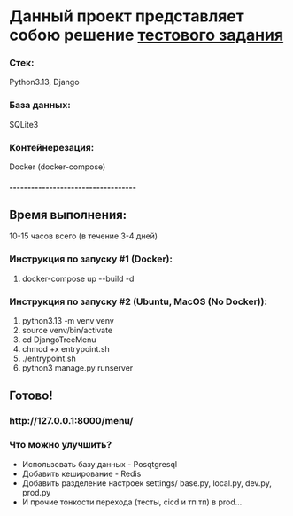 <h1> Данный проект представляет собою решение <a href="https://docs.google.com/document/d/1XTnbcXhejyGB-I2cHRiiSZqI3ElHzqDJeetwHkJbTa8/edit?tab=t.0">тестового задания</a></h1>


<h3>Стек:</h3> Python3.13, Django
<h3>База данных:</h3> SQLite3
<h3>Контейнерезация:</h3> Docker (docker-compose)
<h4>-----------------------------------</h4>
<h2>Время выполнения:</h2> 10-15 часов всего (в течение 3-4 дней)


<h3>Инструкция по запуску #1 (Docker):</h3>
<ol>
    <li>docker-compose up --build -d</li>
</ol>
<h3>Инструкция по запуску #2 (Ubuntu, MacOS (No Docker)):</h3>
<ol>
    <li>python3.13 -m venv venv</li>
    <li>source venv/bin/activate</li>
    <li>cd DjangoTreeMenu</li>
    <li>chmod +x entrypoint.sh</li>
    <li>./entrypoint.sh</li>
    <li>python3 manage.py runserver</li>
</ol>

<h2>Готово!</h2>
<h3>http://127.0.0.1:8000/menu/</h3>


<h3>Что можно улучшить?</h3>
<ul>
    <li>Использовать базу данных - Posqtgresql</li>
    <li>Добавить кеширование - Redis</li>
    <li>Добавить разделение настроек settings/ base.py, local.py, dev.py, prod.py</li>
    <li>И прочие тонкости перехода (тесты, cicd и тп тп) в prod...</li>
</ul>
